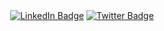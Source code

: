 <div align="center">
<a href="https://www.linkedin.com/company/flame-esports/?"><img src="https://img.shields.io/badge/-Flame%20Esports%20-blue?style=plastic&amp;labelColor=blue&amp;logo=LinkedIn&amp;link=https://www.linkedin.com/company/flame-esports/?" alt="LinkedIn Badge"></a> 
<a href="https://twitter.com/FlameEsports0"><img src="https://img.shields.io/badge/-Flame Esports-informational?style=plastic&amp;labelColor=informational&amp;logo=Twitter&amp;link=https://twitter.com/FlameEsports0" alt="Twitter Badge"></a>

